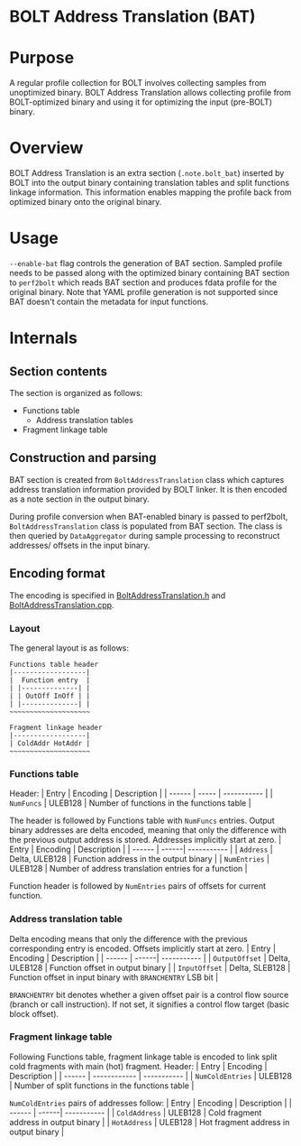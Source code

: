 # BOLT Address Translation (BAT)
# Purpose
A regular profile collection for BOLT involves collecting samples from
unoptimized binary. BOLT Address Translation allows collecting profile
from BOLT-optimized binary and using it for optimizing the input (pre-BOLT)
binary.

# Overview
BOLT Address Translation is an extra section (`.note.bolt_bat`) inserted by BOLT
into the output binary containing translation tables and split functions linkage
information. This information enables mapping the profile back from optimized
binary onto the original binary.

# Usage
`--enable-bat` flag controls the generation of BAT section. Sampled profile
needs to be passed along with the optimized binary containing BAT section to
`perf2bolt` which reads BAT section and produces fdata profile for the original
binary. Note that YAML profile generation is not supported since BAT doesn't
contain the metadata for input functions.

# Internals
## Section contents
The section is organized as follows:
- Functions table
  - Address translation tables
- Fragment linkage table

## Construction and parsing
BAT section is created from `BoltAddressTranslation` class which captures
address translation information provided by BOLT linker. It is then encoded as a
note section in the output binary.

During profile conversion when BAT-enabled binary is passed to perf2bolt,
`BoltAddressTranslation` class is populated from BAT section. The class is then
queried by `DataAggregator` during sample processing to reconstruct addresses/
offsets in the input binary.

## Encoding format
The encoding is specified in
[BoltAddressTranslation.h](/bolt/include/bolt/Profile/BoltAddressTranslation.h)
and [BoltAddressTranslation.cpp](/bolt/lib/Profile/BoltAddressTranslation.cpp).

### Layout
The general layout is as follows:
```
Functions table header
|------------------|
|  Function entry  |
| |--------------| |
| | OutOff InOff | |
| |--------------| |
~~~~~~~~~~~~~~~~~~~~

Fragment linkage header
|------------------|
| ColdAddr HotAddr |
~~~~~~~~~~~~~~~~~~~~
```

### Functions table
Header:
| Entry  | Encoding | Description |
| ------ | ----- | ----------- |
| `NumFuncs` | ULEB128 | Number of functions in the functions table |

The header is followed by Functions table with `NumFuncs` entries.
Output binary addresses are delta encoded, meaning that only the difference with
the previous output address is stored. Addresses implicitly start at zero.
| Entry  | Encoding | Description |
| ------ | ------| ----------- |
| `Address` | Delta, ULEB128 | Function address in the output binary |
| `NumEntries` | ULEB128 | Number of address translation entries for a function |

Function header is followed by `NumEntries` pairs of offsets for current
function.

### Address translation table
Delta encoding means that only the difference with the previous corresponding
entry is encoded. Offsets implicitly start at zero.
| Entry  | Encoding | Description |
| ------ | ------| ----------- |
| `OutputOffset` | Delta, ULEB128 | Function offset in output binary |
| `InputOffset` | Delta, SLEB128 | Function offset in input binary with `BRANCHENTRY` LSB bit |

`BRANCHENTRY` bit denotes whether a given offset pair is a control flow source
(branch or call instruction). If not set, it signifies a control flow target
(basic block offset).

### Fragment linkage table
Following Functions table, fragment linkage table is encoded to link split
cold fragments with main (hot) fragment.
Header:
| Entry  | Encoding | Description |
| ------ | ------------ | ----------- |
| `NumColdEntries` | ULEB128 | Number of split functions in the functions table |

`NumColdEntries` pairs of addresses follow:
| Entry  | Encoding | Description |
| ------ | ------| ----------- |
| `ColdAddress` | ULEB128 | Cold fragment address in output binary |
| `HotAddress` | ULEB128 | Hot fragment address in output binary |
